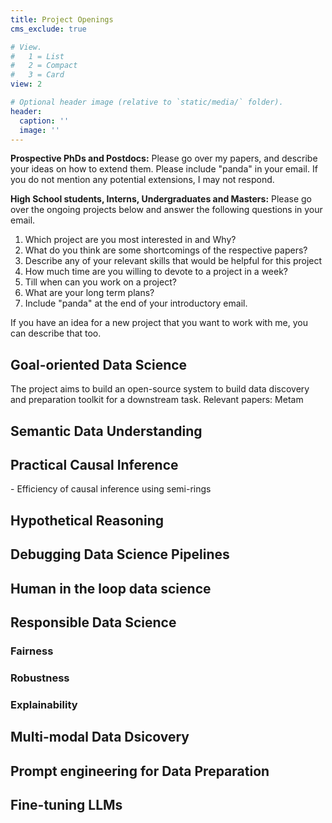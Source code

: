 ```yaml
---
title: Project Openings
cms_exclude: true

# View.
#   1 = List
#   2 = Compact
#   3 = Card
view: 2

# Optional header image (relative to `static/media/` folder).
header:
  caption: ''
  image: ''
---
```


<b>Prospective PhDs and Postdocs:</b> Please go over my papers, and describe your ideas on how to extend them. Please include "panda" in your email. If you do not mention any potential extensions, I may not respond.

<b>High School students, Interns, Undergraduates and Masters:</b> Please go over the ongoing projects below and answer the following questions in your email. <br>

1. Which project are you most interested in and Why?
2. What do you think are some shortcomings of the respective papers? 
3. Describe any of your relevant skills that would be helpful for this project
4. How much time are you willing to devote to a project in a week?
5. Till when can you work on a project?
6. What are your long term plans? 
7. Include "panda" at the end of your introductory email.
   
If you have an idea for a new project that you want to work with me, you can describe that too. 
<h2>Goal-oriented Data Science</h2> The project aims to build an open-source system to build data discovery and preparation toolkit for a downstream task. 
Relevant papers: Metam

<h2>Semantic Data Understanding</h2>

<h2>Practical Causal Inference</h2>
- Efficiency of causal inference using semi-rings

<h2>Hypothetical Reasoning</h2>

<h2>Debugging Data Science Pipelines</h2>

<h2>Human in the loop data science </h2>

<h2>Responsible Data Science</h2> 
<h3>Fairness</h3>
<h3>Robustness</h3>
<h3>Explainability</h3>

<h2>Multi-modal Data Dsicovery</h2> 

<h2>Prompt engineering for Data Preparation</h2>

<h2>Fine-tuning LLMs</h2>


